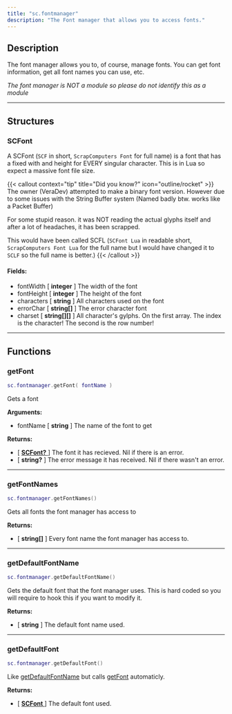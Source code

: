 ```yaml
---
title: "sc.fontmanager"
description: "The Font manager that allows you to access fonts."
---
```


## Description

The font manager allows you to, of course, manage fonts. You can get font information, get all font names you can use, etc.

*The font manager is NOT a module so please do not identify this as a module*

---

## Structures

### SCFont

A SCFont (`SCF` in short, `ScrapComputers Font` for full name) is a font that has a fixed with and height for EVERY singular character. This is in Lua so expect a massive font file size.

{{< callout context="tip" title="Did you know?" icon="outline/rocket" >}}
The owner (VeraDev) attempted to make a binary font version. However due to some issues with the String Buffer system (Named badly btw. works like a Packet Buffer)

For some stupid reason. it was NOT reading the actual glyphs itself and after a lot of headaches, it has been scrapped.

This would have been called SCFL (`SCFont Lua` in readable short, `ScrapComputers Font Lua` for the full name but I would have changed it to `SCLF` so the full name is better.)
{{< /callout >}}

#### Fields:
- fontWidth [ **integer** ] The width of the font
- fontHeight [ **integer** ] The height of the font
- characters [ **string** ] All characters used on the font
- errorChar [ **string[]** ] The error character font
- charset [ **string[][]** ] All character's gylphs. On the first array. The index is the character! The second is the row number!

---

## Functions

### getFont

```lua
sc.fontmanager.getFont( fontName )
```

Gets a font

**Arguments:**
- fontName [ **string** ] The name of the font to get

**Returns:**
- [ [**SCFont?** ](#scfont) ] The font it has recieved. Nil if there is an error.
- [ **string?** ] The error message it has received. Nil if there wasn't an error.

---

### getFontNames

```lua
sc.fontmanager.getFontNames()
```

Gets all fonts the font manager has access to

**Returns:**
- [ **string[]** ] Every font name the font manager has access to.

---

### getDefaultFontName

```lua
sc.fontmanager.getDefaultFontName()
```

Gets the default font that the font manager uses. This is hard coded so you will require to hook this if you want to modify it.

**Returns:**
- [ **string** ] The default font name used.

---

### getDefaultFont

```lua
sc.fontmanager.getDefaultFont()
```

Like [getDefaultFontName](#getdefaultfontname) but calls [getFont](#getfont) automaticly.

**Returns:**
- [ [**SCFont** ](#scfont) ] The default font used.
